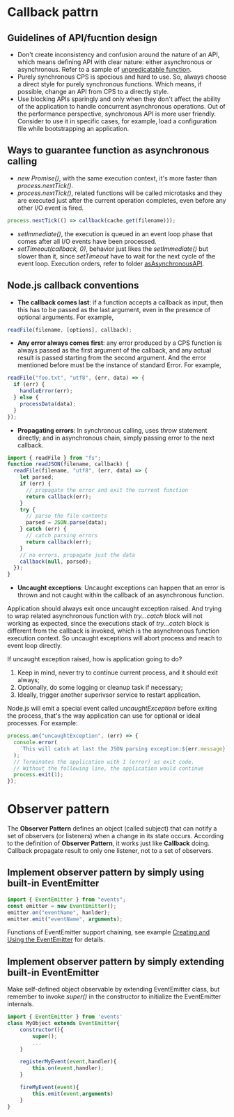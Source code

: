 # Callback pattrn

## Guidelines of API/fucntion design

- Don't create inconsistency and confusion around the nature of an API, which means defining API with clear nature: either asynchronous or asynchronous. Refer to a sample of [unpredicatable function](./chapter3-callback-events/unpredicatableFunction).
- Purely synchronous CPS is specious and hard to use. So, always choose a direct style for purely synchronous functions. Which means, if possible, change an API from CPS to a directly style.
- Use blocking APIs sparingly and only when they don't affect the ability of the application to handle concurrent asynchronous operations. Out of the performance perspective, synchronous API is more user friendly. Consider to use it in specific cases, for example, load a configuration file while bootstrapping an application.

## Ways to guarantee function as asynchronous calling

- _new Promise()_, with the same execution context, it's more faster than _process.nextTick()_.
- _process.nextTick()_, related functions will be called microtasks and they are executed just after the current operation completes, even before any other I/O event is fired.

```javascript
process.nextTick(() => callback(cache.get(filename)));
```

- _setImmediate()_, the execution is queued in an event loop phase that comes after all I/O events have been processed.
- _setTimeout(callback, 0)_, behavior just likes the _setImmediate()_ but slower than it, since _setTimeout_ have to wait for the next cycle of the event loop.
  Execution orders, refer to folder [asAsynchronousAPI](./asAsynchronousAPI).

## Node.js callback conventions

- **The callback comes last**: if a function accepts a callback as input, then this has to be passed as the last argument, even in the presence of optional arguments. For example,

```javascript
readFile(filename, [options], callback);
```

- **Any error always comes first**: any error produced by a CPS function is always passed as the first argument of the callback, and any actual result is passed starting from the second argument. And the error mentioned before must be the instance of standard Error. For example,

```javascript
readFile("foo.txt", "utf8", (err, data) => {
  if (err) {
    handleError(err);
  } else {
    processData(data);
  }
});
```

- **Propagating errors**: In synchronous calling, uses _throw_ statement directly; and in asynchronous chain, simply passing error to the next callback.

```javascript
import { readFile } from "fs";
function readJSON(filename, callback) {
  readFile(filename, "utf8", (err, data) => {
    let parsed;
    if (err) {
      // propagate the error and exit the current function
      return callback(err);
    }
    try {
      // parse the file contents
      parsed = JSON.parse(data);
    } catch (err) {
      // catch parsing errors
      return callback(err);
    }
    // no errors, propagate just the data
    callback(null, parsed);
  });
}
```

- **Uncaught exceptions**: Uncaught exceptions can happen that an error is thrown and not caught within the callback of an asynchronous function.

Application should always exit once uncaught exception raised. And trying to wrap related asynchronous function with _try...catch_ block will not working as expected, since the executions stack of _try...catch_ block is different from the callback is invoked, which is the asynchronous function execution context. So uncaught exceptions will abort process and reach to event loop directly.

If uncaught exception raised, how is application going to do?

1.  Keep in mind, never try to continue current process, and it should exit always;
2.  Optionally, do some logging or cleanup task if necessary;
3.  Ideally, trigger another superivsor service to restart application.

Node.js will emit a special event called _uncaughtException_ before exiting the process, that's the way application can use for optional or ideal processes. For example:

```javascript
process.on("uncaughtException", (err) => {
  console.error(
    `This will catch at last the JSON parsing exception:${err.message}`
  );
  // Terminates the application with 1 (error) as exit code.
  // Without the following line, the application would continue
  process.exit(1);
});
```

# Observer pattern

The **Observer Pattern** defines an object (called subject) that can notify a set of observers (or listeners) when a change in its state occurs. According to the definition of **Observer Pattern**, it works just like **Callback** doing. Callback propagate result to only one listener, not to a set of observers.

## Implement observer pattern by simply using built-in EventEmitter

```javascript
import { EventEmitter } from "events";
const emitter = new EventEmitter();
emitter.on("eventName", hanlder);
emitter.emit("eventName", arguments);
```

Functions of EventEmitter support chaining, see example [Creating and Using the EventEmitter](./eventEmitterExample) for details.

## Implement observer pattern by simply extending built-in EventEmitter

Make self-defined object observable by extending EventEmitter class, but remember to invoke _super()_ in the constructor to initialize the EventEmitter internals.

```javascript
import { EventEmitter } from 'events'
class MyObject extends EventEmitter{
    constructor(){
        super();
        ...
    }

    registerMyEvent(event,handler){
        this.on(event,handler);
    }

    fireMyEvent(event){
        this.emit(event,arguments)
    }
}
```

